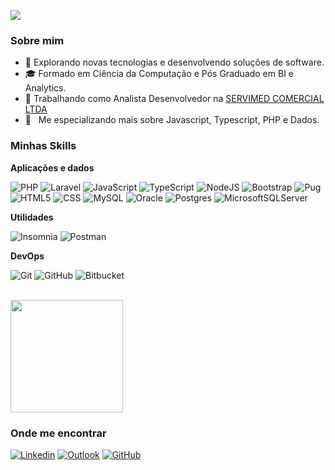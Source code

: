 ![](https://komarev.com/ghpvc/?username=mmernick&color=006bed)

<h3>Sobre mim</h3>

- 🤔 Explorando novas tecnologias e desenvolvendo soluções de software.
- 🎓 Formado em Ciência da Computação e Pós Graduado em BI e Analytics.
- 💼 Trabalhando como Analista Desenvolvedor na <a href="https://servimed.com.br/">SERVIMED COMERCIAL LTDA</a>
- 🌱 &nbsp; Me especializando mais sobre Javascript, Typescript, PHP e Dados.

<h3>Minhas Skills</h3>

**Aplicações e dados**

![PHP](https://img.shields.io/badge/php-%23777BB4.svg?style=flat&logo=php&logoColor=white)
![Laravel](https://img.shields.io/badge/laravel-%23FF2D20.svg?style=flat&logo=laravel&logoColor=white)
![JavaScript](https://img.shields.io/badge/-JavaScript-333333?style=flat&logo=javascript)
![TypeScript](https://img.shields.io/badge/typescript-%23007ACC.svg?style=flat&logo=typescript&logoColor=white)
![NodeJS](https://img.shields.io/badge/node.js-6DA55F?style=flat&logo=node.js&logoColor=white)
![Bootstrap](https://img.shields.io/badge/bootstrap-%238511FA.svg?style=flat&logo=bootstrap&logoColor=white)
![Pug](https://img.shields.io/badge/Pug-FFF?style=flat&logo=pug&logoColor=A86454)
![HTML5](https://img.shields.io/badge/-HTML5-333333?style=flat&logo=HTML5)
![CSS](https://img.shields.io/badge/-CSS-333333?style=flat&logo=CSS3&logoColor=1572B6)
![MySQL](https://img.shields.io/badge/-MySQL-333333?style=flat&logo=mysql)
![Oracle](https://img.shields.io/badge/Oracle-F80000?style=flat&logo=oracle&logoColor=white)
![Postgres](https://img.shields.io/badge/postgres-%23316192.svg?style=flat&logo=postgresql&logoColor=white)
![MicrosoftSQLServer](https://img.shields.io/badge/Microsoft%20SQL%20Server-CC2927?style=flat&logo=microsoft%20sql%20server&logoColor=white)

**Utilidades**

![Insomnia](https://img.shields.io/badge/-Insomnia-333333?style=flat&logo=insomnia)
![Postman](https://img.shields.io/badge/-Postman-333333?style=flat&logo=postman)

**DevOps**

![Git](https://img.shields.io/badge/-Git-333333?style=flat&logo=git)
![GitHub](https://img.shields.io/badge/-GitHub-333333?style=flat&logo=github)
![Bitbucket](https://img.shields.io/badge/-Bitbucket-333333?style=flat&logo=bitbucket)

<br/>

<a href="https://github.com/mmernick" title="Perfil do Matheus">
  <img height="180em" src="https://github-readme-stats.vercel.app/api?username=mmernick&theme=dracula&show_icons=true" />
</a>

<h3>Onde me encontrar</h3>

[![Linkedin](https://img.shields.io/badge/-Matheus-blue?style=flat&logo=Linkedin&logoColor=white&link=https://www.linkedin.com/in/matheus-mernick/)](https://www.linkedin.com/in/matheus-mernick/)
[![Outlook](https://img.shields.io/badge/Microsoft_Outlook-0078D4?style=flat&logo=microsoft-outlook&logoColor=white)](mailto:mernick@live.com)
[![GitHub](https://img.shields.io/github/followers/mmernick?label=follow&style=flat)](https://github.com/MMernick)
